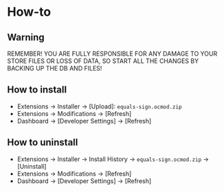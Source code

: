 # How-to

## Warning
REMEMBER! YOU ARE FULLY RESPONSIBLE FOR ANY DAMAGE TO YOUR STORE FILES
OR LOSS OF DATA, SO START ALL THE CHANGES BY BACKING UP THE DB AND FILES!

## How to install
* Extensions → Installer → [Upload]: `equals-sign.ocmod.zip`
* Extensions → Modifications → [Refresh]
* Dashboard → [Developer Settings] → [Refresh]

## How to uninstall
* Extensions → Installer → Install History → `equals-sign.ocmod.zip` → [Uninstall]
* Extensions → Modifications → [Refresh]
* Dashboard → [Developer Settings] → [Refresh]
